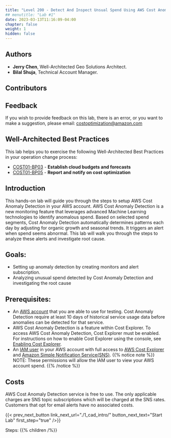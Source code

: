 ```yaml
---
title: "Level 200 - Detect And Inspect Unsual Spend Using AWS Cost Anomaly Detection"
## menutitle: "Lab #1"
date: 2023-03-13T11:16:09-04:00
chapter: false
weight: 1
hidden: false
---
```


## Authors
* **Jerry Chen**, Well-Architected Geo Solutions Architect.
* **Bilal Shuja**, Technical Account Manager.

## Contributors

## Feedback
If you wish to provide feedback on this lab, there is an error, or you want to make a suggestion, please email: costoptimization@amazon.com

## Well-Architected Best Practices

This lab helps you to exercise the following Well-Architected Best Practices in your operation change process:

* [COST01-BP03](https://docs.aws.amazon.com/wellarchitected/latest/framework/cost_cloud_financial_management_budget_forecast.html) - **Establish cloud budgets and forecasts**
* [COST01-BP05](https://docs.aws.amazon.com/wellarchitected/2022-03-31/framework/cost_cloud_financial_management_usage_report.html) - **Report and notify on cost optimization**


## Introduction

 This hands-on lab will guide you through the steps to setup AWS Cost Anomaly Detection in your AWS account. AWS Cost Anomaly Detection is a new monitoring feature that leverages advanced Machine Learning technologies to identify anomalous spend. Based on selected spend segments, Cost Anomaly Detection automatically determines patterns each day by adjusting for organic growth and seasonal trends. It triggers an alert when spend seems abnormal. This lab will walk you through the steps to analyze these alerts and investigate root cause. 

## Goals: 

* Setting up anomaly detection by creating monitors and alert subscription.
* Analyzing unusual spend detected by Cost Anomaly Detection and investigating the root cause


## Prerequisites:

* An [AWS account](https://portal.aws.amazon.com/gp/aws/developer/registration/index.html) that you are able to use for testing. Cost Anomaly Detection require at least 10 days of historical service usage data before anomalies can be detected for that service. 
* AWS Cost Anomaly Detection is a feature within Cost Explorer. To access AWS Cost Anomaly Detection, Cost Explorer must be enabled. For instructions on how to enable Cost Explorer using the console, see [Enabling Cost Explorer](https://docs.aws.amazon.com/cost-management/latest/userguide/ce-enable.html).
* An [IAM user](https://docs.aws.amazon.com/IAM/latest/UserGuide/id_users.html) in your AWS account with full access to [AWS Cost Explorer](https://aws.amazon.com/aws-cost-management/aws-cost-explorer/) and [Amazon Simple Notification Service(SNS)](https://aws.amazon.com/sns/). {{% notice note %}} NOTE: These permissions will allow the IAM user to view your AWS account spend. {{% /notice %}}

## Costs

AWS Cost Anomaly Detection service is free to use. The only applicable charges are SNS topic subscriptions which will be charged at the SNS rates. Customers that opt for email alerts have no associated costs.

{{< prev_next_button link_next_url="./1_cad_intro/" button_next_text="Start Lab" first_step="true" />}}

Steps:
{{% children  /%}}
